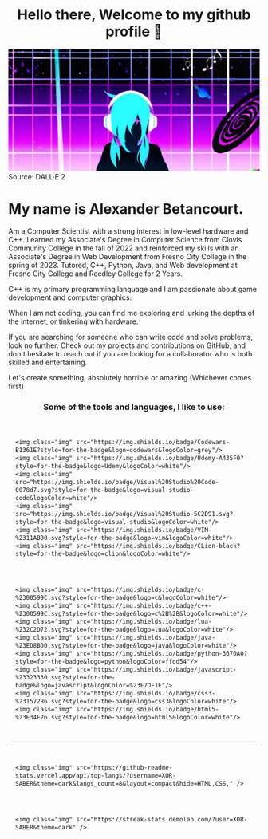 
<h1 align="center">
    Hello there, 
    Welcome to my github profile 👋
</h1>

<img src="imgs/DALLE2023.png">
Source: DALL·E 2
</img>
<h1>
    My name is Alexander Betancourt.
</h1>
<p>
    Am a Computer Scientist with a strong interest in low-level hardware and C++. I earned my Associate's Degree in Computer Science from Clovis Community College in the fall of 2022 and reinforced my skills with an Associate's Degree in Web Development from Fresno City College in the spring of 2023. Tutored, C++, Python, Java, and Web development at Fresno City College and Reedley College for 2 Years.
</p>
<p>
    C++ is my primary programming language and I am passionate about game development and computer graphics.
</p>
<p>
    When I am not coding, you can find me exploring and lurking the depths of the internet, or tinkering with hardware.
</p>
<p>
    If you are searching for someone who can write code and solve problems, look no further. Check out my projects and contributions on GitHub, and don't hesitate to reach out if you are looking for a collaborator who is both skilled and entertaining. 
</p>
<p>
    Let's create something, absolutely horrible or amazing (Whichever comes first)
</p>

<h3   align="center" style="padding-bottom: 0.5em;"> 
    Some of the tools and languages, I like to use: 
</h3>
<div style="padding: 1em; display: flex; flex-direction: row; align-items: center; justify-content: center;">

    <img class="img" src="https://img.shields.io/badge/Codewars-B1361E?style=for-the-badge&logo=codewars&logoColor=grey"/>
    <img class="img" src="https://img.shields.io/badge/Udemy-A435F0?style=for-the-badge&logo=Udemy&logoColor=white"/>
    <img class="img" src="https://img.shields.io/badge/Visual%20Studio%20Code-0078d7.svg?style=for-the-badge&logo=visual-studio-code&logoColor=white"/>
    <img class="img" src="https://img.shields.io/badge/Visual%20Studio-5C2D91.svg?style=for-the-badge&logo=visual-studio&logoColor=white"/>
    <img class="img" src="https://img.shields.io/badge/VIM-%2311AB00.svg?style=for-the-badge&logo=vim&logoColor=white"/>
    <img class="img" src="https://img.shields.io/badge/CLion-black?style=for-the-badge&logo=clion&logoColor=white"/>

</div>
<div style="padding: 1em; display: flex; flex-direction: row; align-items: center; justify-content: center;">

    <img class="img" src="https://img.shields.io/badge/c-%2300599C.svg?style=for-the-badge&logo=c&logoColor=white"/>
    <img class="img" src="https://img.shields.io/badge/c++-%2300599C.svg?style=for-the-badge&logo=c%2B%2B&logoColor=white"/>
    <img class="img" src="https://img.shields.io/badge/lua-%232C2D72.svg?style=for-the-badge&logo=lua&logoColor=white"/>
    <img class="img" src="https://img.shields.io/badge/java-%23ED8B00.svg?style=for-the-badge&logo=java&logoColor=white"/>
    <img class="img" src="https://img.shields.io/badge/python-3670A0?style=for-the-badge&logo=python&logoColor=ffdd54"/>
    <img class="img" src="https://img.shields.io/badge/javascript-%23323330.svg?style=for-the-badge&logo=javascript&logoColor=%23F7DF1E"/>
    <img class="img" src="https://img.shields.io/badge/css3-%231572B6.svg?style=for-the-badge&logo=css3&logoColor=white"/>
    <img class="img" src="https://img.shields.io/badge/html5-%23E34F26.svg?style=for-the-badge&logo=html5&logoColor=white"/>

</div>

<hr></hr>

<div style="padding: 1em; display: flex; flex-direction: row; align-items: center; justify-content: center;">

    <img class="img" src="https://github-readme-stats.vercel.app/api/top-langs/?username=XOR-SABER&theme=dark&langs_count=8&layout=compact&hide=HTML,CSS," />

</div>
<div style="padding: 1em; display: flex; flex-direction: row; align-items: center; justify-content: center;">

    <img class="img" src="https://streak-stats.demolab.com/?user=XOR-SABER&theme=dark" />

</div>
  